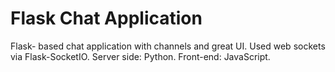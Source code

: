 # Flask  Chat Application
Flask- based chat application with channels and great UI. Used web sockets via Flask-SocketIO.
Server side: Python. Front-end: JavaScript.
